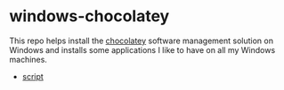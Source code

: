 # windows-chocolatey

This repo helps install the [chocolatey](https://docs.chocolatey.org/en-us/) software management solution on Windows and installs some applications I like to have on all my Windows machines.

* [script](install.ps1)
